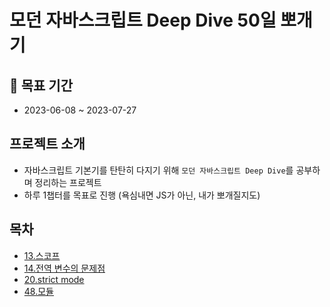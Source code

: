 # 모던 자바스크립트 Deep Dive 50일 뽀개기

## 📅 목표 기간

- 2023-06-08 ~ 2023-07-27

## 프로젝트 소개

- 자바스크립트 기본기를 탄탄히 다지기 위해 `모던 자바스크립트 Deep Dive`를 공부하며 정리하는 프로젝트
- 하루 1챕터를 목표로 진행 (욕심내면 JS가 아닌, 내가 뽀개질지도)

## 목차

- [13.스코프](./13.%EC%8A%A4%EC%BD%94%ED%94%84.md)
- [14.전역 변수의 문제점](./14.%EC%A0%84%EC%97%AD-%EB%B3%80%EC%88%98%EC%9D%98-%EB%AC%B8%EC%A0%9C%EC%A0%90.md)
- [20.strict mode](./20.strict-mode.md)
- [48.모듈](./48.%EB%AA%A8%EB%93%88.md)
